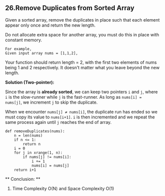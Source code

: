 ## 26.Remove Duplicates from Sorted Array

Given a sorted array, remove the duplicates in place such that each element appear only once and return the new length.

Do not allocate extra space for another array, you must do this in place with constant memory.

    For example,
    Given input array nums = [1,1,2],

Your function should return length = 2, with the first two elements of nums being 1 and 2 respectively. It doesn't matter what you leave beyond the new length.

**Solution (Two-pointer):**

Since the array is **already sorted**, we can keep two pointers ``i`` and ``j``, where ``i`` is the slow-runner while ``j`` is the fast-runner. As long as ``nums[i] = nums[j]``, we increment ``j`` to skip the duplicate.

When we encounter ``nums[j] ≠ nums[i]``, the duplicate run has ended so we must copy its value to ``nums[i+1]``. ``i`` is then incremented and we repeat the same process again until ``j`` reaches the end of array.

    def removeDuplicates(nums):
        n = len(nums)
        if n <= 1:
            return n
        i = 0
        for j in xrange(1, n):
            if nums[j] != nums[i]:
                i += 1
                nums[i] = nums[j]
        return i+1
       
** Conclusion: **
1. Time Complexity O(N) and Space Complexity O(1)


